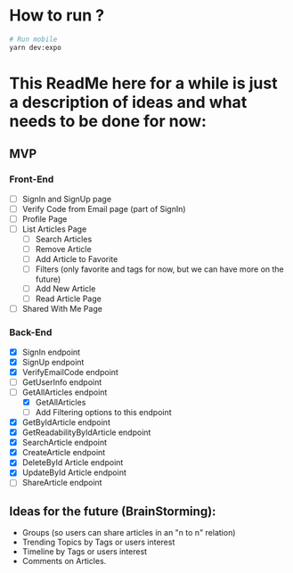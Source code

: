 # How to run ?

```bash
# Run mobile
yarn dev:expo
```

# This ReadMe here for a while is just a description of ideas and what needs to be done for now:

## MVP

### Front-End

- [ ] SignIn and SignUp page
- [ ] Verify Code from Email page (part of SignIn)
- [ ] Profile Page
- [ ] List Articles Page
  - [ ] Search Articles
  - [ ] Remove Article
  - [ ] Add Article to Favorite
  - [ ] Filters (only favorite and tags for now, but we can have more on the future)
  - [ ] Add New Article
  - [ ] Read Article Page
- [ ] Shared With Me Page

### Back-End

- [x] SignIn endpoint
- [x] SignUp endpoint
- [x] VerifyEmailCode endpoint
- [ ] GetUserInfo endpoint
- [ ] GetAllArticles endpoint
  - [x] GetAllArticles
  - [ ] Add Filtering options to this endpoint
- [x] GetByIdArticle endpoint
- [x] GetReadabilityByIdArticle endpoint
- [x] SearchArticle endpoint
- [x] CreateArticle endpoint
- [x] DeleteById Article endpoint
- [x] UpdateById Article endpoint
- [ ] ShareArticle endpoint

## Ideas for the future (BrainStorming):

- Groups (so users can share articles in an "n to n" relation)
- Trending Topics by Tags or users interest
- Timeline by Tags or users interest
- Comments on Articles.
